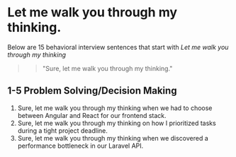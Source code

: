 # Let me walk you through my thinking.

Below are 15 behavioral interview sentences that start with _Let me walk you through my thinking_

> > "Sure, let me walk you through my thinking."

## 1-5 Problem Solving/Decision Making

1. Sure, let me walk you through my thinking when we had to choose between Angular and React for our frontend stack.
2. Sure, let me walk you through my thinking on how I prioritized tasks during a tight project deadline.
3. Sure, let me walk you through my thinking when we discovered a performance bottleneck in our Laravel API.
